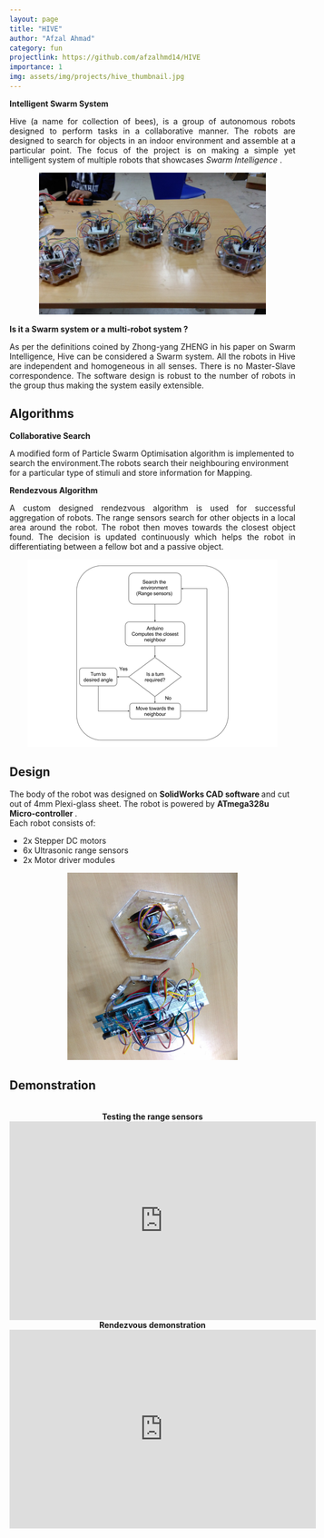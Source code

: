 ```yaml
---
layout: page
title: "HIVE"
author: "Afzal Ahmad"
category: fun
projectlink: https://github.com/afzalhmd14/HIVE
importance: 1
img: assets/img/projects/hive_thumbnail.jpg
---
```

**Intelligent Swarm System**

<div class="container">
  <div class="row">
    <div class="col-7">
      <p style='text-align: justify;'>
      Hive (a name for collection of bees), is a group of autonomous robots designed to perform tasks in a collaborative manner. The robots are designed to search for objects in an indoor environment and assemble at a particular point. The focus of the project is on making a simple yet intelligent system of multiple robots that showcases <i> Swarm Intelligence </i>.
      </p>
    </div>
    <div class="col" style="text-align: center;">
      <img src="/assets/img/projects/hive_1.jpg" style="width:400px;height:250px;" />   
    </div>
  </div>
</div>

**Is it a Swarm system or a multi-robot system ?**
<p style='text-align: justify;'>
As per the definitions coined by Zhong-yang ZHENG in his paper on Swarm Intelligence, Hive can be considered a Swarm system. All the robots in Hive are independent and homogeneous in all senses. There is no Master-Slave correspondence. The software design is robust to the number of robots in the group thus making the system easily extensible.
</p>

## Algorithms

**Collaborative Search**

A modified form of Particle Swarm Optimisation algorithm is implemented to search the environment.The robots search their neighbouring environment for a particular type of stimuli and store information for Mapping. 

**Rendezvous Algorithm**
<div class="container">
  <div class="row">
    <div class="col-7">
      <p style='text-align: justify;'>
      A custom designed rendezvous algorithm is used for successful aggregation of robots. The range sensors search for other objects in a local area around the robot. The robot then moves towards the closest object found. The decision is updated continuously which helps the robot in differentiating between a fellow bot and a passive object.
      </p>
    </div>
    <div class="col" style="text-align: center;">
      <img src="/assets/img/projects/hive_2.png" style="width:440px;height:330px;"/>  
    </div>
  </div>
</div>

## Design

<div class="container">
  <div class="row">
    <div class="col-7">
      The body of the robot was designed on <b> SolidWorks CAD software </b> and cut out of 4mm Plexi-glass sheet.
      The robot is powered by <b> ATmega328u Micro-controller </b>.
      <br/>
      Each robot consists of:
      <ul>
      <li> 2x Stepper DC motors </li>
      <li> 6x Ultrasonic range sensors </li>
      <li> 2x Motor driver modules </li>
      </ul>
    </div>
    <div class="col" style="text-align: center;">
      <img src="/assets/img/projects/hive_3.jpg" style="width:300px;height:330px;" aling="center" /> 
    </div>
  </div>
</div>

## Demonstration
<br/>

<div class="container">
  <div class="row">
    <div class="col">
      <div class="thecap" align="middle" ><b>Testing the range sensors</b> </div>
      <iframe width="540" height="350" src="https://www.youtube.com/embed/bafYjByexFc" frameborder="0" allow="autoplay; encrypted-media" allowfullscreen align="center"></iframe>
     </div>
    <div class="col" style="text-align: center;">
      <div class="thecap" align="middle" ><b>Rendezvous demonstration</b> </div>
      <iframe width="540px" height="350px" src="https://www.youtube.com/embed/POwtcVPyVss?rel=0&controls=1&utoplay=1&loop=1&rel=0&showinfo=0" frameborder="0" allowfullscreen></iframe>
    </div>
  </div>
</div>
